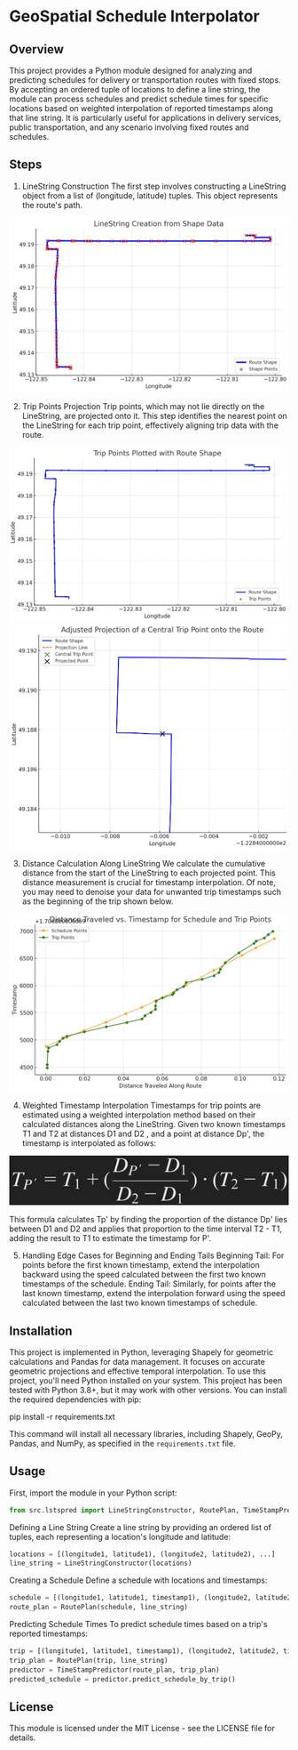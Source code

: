 # GeoSpatial Schedule Interpolator 

## Overview

This project provides a Python module designed for analyzing and predicting schedules for delivery or transportation routes with fixed stops. By accepting an ordered tuple of locations to define a line string, the module can process schedules and predict schedule times for specific locations based on weighted interpolation of reported timestamps along that line string. It is particularly useful for applications in delivery services, public transportation, and any scenario involving fixed routes and schedules.

## Steps

1. LineString Construction
The first step involves constructing a LineString object from a list of (longitude, latitude) tuples. This object represents the route's path.

![LineString Creation](images/LineString_Creation.png)

2. Trip Points Projection
Trip points, which may not lie directly on the LineString, are projected onto it. This step identifies the nearest point on the LineString for each trip point, effectively aligning trip data with the route.

![Trip Points](images/Trip_Point_Projection1.png)
![Trip Point Projection](images/Trip_Point_Projection2.png)

3. Distance Calculation Along LineString
We calculate the cumulative distance from the start of the LineString to each projected point. This distance measurement is crucial for timestamp interpolation. Of note, you may need to denoise your data for unwanted trip timestamps such as the beginning of the trip shown below.

![Distance Calculation](images/Distance_Calculation.png)

4. Weighted Timestamp Interpolation
Timestamps for trip points are estimated using a weighted interpolation method based on their calculated distances along the LineString. Given two known timestamps T1 and T2 at distances D1 and D2 , and a point at distance Dp', the timestamp is interpolated as follows:

![Formula](images/Formula.png)

This formula calculates Tp' by finding the proportion of the distance Dp' lies between D1 and D2 and applies that proportion to the time interval T2 - T1, adding the result to T1 to estimate the timestamp for P'.

5. Handling Edge Cases for Beginning and Ending Tails
Beginning Tail: For points before the first known timestamp, extend the interpolation backward using the speed calculated between the first two known timestamps of the schedule.
Ending Tail: Similarly, for points after the last known timestamp, extend the interpolation forward using the speed calculated between the last two known timestamps of schedule.

## Installation

This project is implemented in Python, leveraging Shapely for geometric calculations and Pandas for data management. It focuses on accurate geometric projections and effective temporal interpolation. To use this project, you'll need Python installed on your system. This project has been tested with Python 3.8+, but it may work with other versions. You can install the required dependencies with pip:

pip install -r requirements.txt


This command will install all necessary libraries, including Shapely, GeoPy, Pandas, and NumPy, as specified in the `requirements.txt` file.

## Usage

First, import the module in your Python script:

```python
from src.lstspred import LineStringConstructor, RoutePlan, TimeStampPredictor
```
Defining a Line String
Create a line string by providing an ordered list of tuples, each representing a location's longitude and latitude:
```python
locations = [(longitude1, latitude1), (longitude2, latitude2), ...]
line_string = LineStringConstructor(locations)
```
Creating a Schedule
Define a schedule with locations and timestamps:
```python
schedule = [(longitude1, latitude1, timestamp1), (longitude2, latitude2, timestamp2), ...]
route_plan = RoutePlan(schedule, line_string)
```
Predicting Schedule Times
To predict schedule times based on a trip's reported timestamps:
```python
trip = [(longitude1, latitude1, timestamp1), (longitude2, latitude2, timestamp2), ...]
trip_plan = RoutePlan(trip, line_string)
predictor = TimeStampPredictor(route_plan, trip_plan)
predicted_schedule = predictor.predict_schedule_by_trip()
```
## License
This module is licensed under the MIT License - see the LICENSE file for details.

